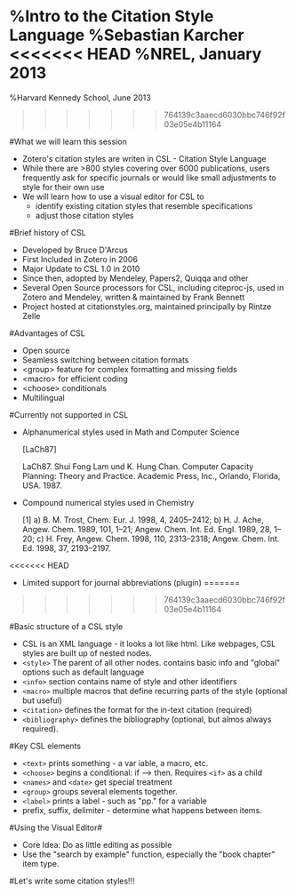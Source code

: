 %Intro to the Citation Style Language
%Sebastian Karcher
<<<<<<< HEAD
%NREL, January 2013
=======
%Harvard Kennedy School, June 2013
>>>>>>> 764139c3aaecd6030bbc746f92f03e05e4b11164

#What we will learn this session
* Zotero's citation styles are writen in CSL - Citation Style Language
* While there are >800 styles covering over 6000 publications, users frequently ask for specific journals or would like small adjustments to style for their own use
* We will learn how to use a visual editor for CSL to 
	+ identify existing citation styles that resemble specifications
	+ adjust those citation styles

#Brief history of CSL
* Developed by Bruce D'Arcus 
* First Included in Zotero in 2006
* Major Update to CSL 1.0 in 2010
* Since then, adopted by Mendeley, Papers2, Quiqqa and other
* Several Open Source processors for CSL, including citeproc-js, used in Zotero and Mendeley, written \& maintained by Frank Bennett
* Project hosted at citationstyles.org, maintained principally by Rintze Zelle

#Advantages of CSL
* Open source
* Seamless switching between citation formats
* \<group\> feature for complex formatting and missing fields
* \<macro\> for efficient coding
* \<choose\> conditionals
* Multilingual

#Currently not supported in CSL
* Alphanumerical styles used in Math and Computer Science

	\[LaCh87\] 

	LaCh87. Shui Fong Lam und K. Hung Chan. Computer Capacity Planning: Theory
	and Practice. Academic Press, Inc., Orlando, Florida, USA. 1987.
* Compound numerical styles used in Chemistry

	[1] a) B. M. Trost, Chem. Eur. J. 1998, 4, 2405–2412; b) H. J. Ache, Angew. Chem. 1989, 101, 1–21; 	Angew. Chem. Int. Ed. Engl. 1989, 28, 1–20; c) H. Frey, Angew. Chem. 1998, 110, 2313–2318; Angew. 	Chem. Int. Ed. 1998, 37, 2193–2197.

<<<<<<< HEAD
* Limited support for journal abbreviations (plugin)
=======
>>>>>>> 764139c3aaecd6030bbc746f92f03e05e4b11164

#Basic structure of a CSL style
* CSL is an XML language - it looks a lot like html. Like webpages, CSL styles are built up of nested nodes.
* `<style>` The parent of all other nodes. contains basic info and "global" options such as default language
* `<info>` section contains name of style and other identifiers
* `<macro>` multiple macros that define recurring parts of the style (optional but useful)
* `<citation>` defines the format for the in-text citation (required)
* `<bibliography>` defines the bibliography (optional, but almos always required).

#Key CSL elements
* `<text>` prints something - a var	iable, a macro, etc.
* `<choose>` begins a conditional: if --> then. Requires `<if>` as a child
* `<names>` and `<date>` get special treatment
* `<group>` groups several elements together.
* `<label>` prints a label - such as "pp." for a variable
* prefix, suffix, delimiter - determine what happens between items.

#Using the Visual Editor#
* Core Idea: Do as little editing as possible
* Use the "search by example" function, especially the "book chapter" item type.

#Let's write some citation styles!!! 
